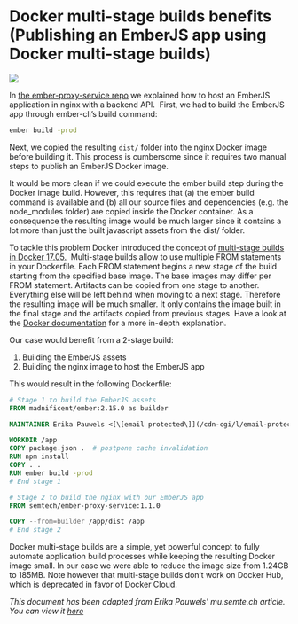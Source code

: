 # Docker multi-stage builds benefits (Publishing an EmberJS app using Docker multi-stage builds)
![](http://mu.semte.ch/wp-content/uploads/2017/05/mu_semte_ch_of_oz-1024x683.png)

In [the ember-proxy-service repo](https://github.com/mu-semtech/ember-proxy-service#tutorial-hosting-an-emberjs-app-with-a-backend-api) we explained how to host an EmberJS application in nginx with a backend API.  First, we had to build the EmberJS app through ember-cli’s build command:
```bash
ember build -prod
```

Next, we copied the resulting `dist/` folder into the nginx Docker image before building it. This process is cumbersome since it requires two manual steps to publish an EmberJS Docker image.

It would be more clean if we could execute the ember build step during the Docker image build. However, this requires that (a) the ember build command is available and (b) all our source files and dependencies (e.g. the node_modules folder) are copied inside the Docker container. As a consequence the resulting image would be much larger since it contains a lot more than just the built javascript assets from the dist/ folder.

To tackle this problem Docker introduced the concept of [multi-stage builds in Docker 17.05.](https://docs.docker.com/engine/userguide/eng-image/multistage-build/)  Multi-stage builds allow to use multiple FROM statements in your Dockerfile. Each FROM statement begins a new stage of the build starting from the specified base image. The base images may differ per FROM statement. Artifacts can be copied from one stage to another. Everything else will be left behind when moving to a next stage. Therefore the resulting image will be much smaller. It only contains the image built in the final stage and the artifacts copied from previous stages. Have a look at the [Docker documentation](https://docs.docker.com/engine/userguide/eng-image/multistage-build/#before-multi-stage-builds) for a more in-depth explanation.

Our case would benefit from a 2-stage build:

1.  Building the EmberJS assets
2.  Building the nginx image to host the EmberJS app

This would result in the following Dockerfile:
```Dockerfile
# Stage 1 to build the EmberJS assets
FROM madnificent/ember:2.15.0 as builder

MAINTAINER Erika Pauwels <[\[email protected\]](/cdn-cgi/l/email-protection)\>

WORKDIR /app
COPY package.json .  # postpone cache invalidation 
RUN npm install
COPY . .
RUN ember build -prod
# End stage 1

# Stage 2 to build the nginx with our EmberJS app
FROM semtech/ember-proxy-service:1.1.0

COPY --from=builder /app/dist /app
# End stage 2
```

Docker multi-stage builds are a simple, yet powerful concept to fully automate application build processes while keeping the resulting Docker image small. In our case we were able to reduce the image size from 1.24GB to 185MB. Note however that multi-stage builds don’t work on Docker Hub, which is deprecated in favor of Docker Cloud.

*This document has been adapted from Erika Pauwels' mu.semte.ch article. You can view it [here](https://mu.semte.ch/2017/11/02/publishing-an-emberjs-app-using-docker-multi-stage-builds/)*
